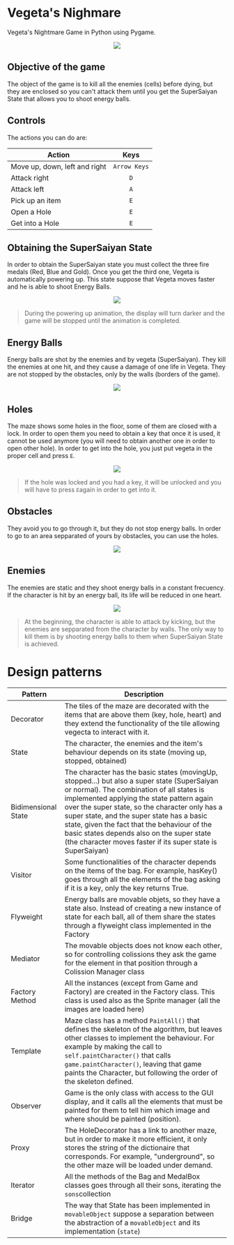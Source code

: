 # Vegeta's Nighmare
Vegeta's Nightmare Game in Python using Pygame.
<p align="center">
  <img src="https://github.com/baez97/Nightmare/blob/master/images/Screenshot.png"/>
</p>

## Objective of the game
The object of the game is to kill all the enemies (cells) before dying, but they are enclosed so you can't attack them until you get the SuperSaiyan State that allows you to shoot energy balls.

## Controls
The actions you can do are:

| Action | Keys |
| ------ | :---: |
| Move up, down, left and right | `Arrow Keys`|
| Attack right | `D` |
| Attack left  | `A` |
| Pick up an item | `E` | 
| Open a Hole | `E` |
| Get into a Hole | `E` |

## Obtaining the SuperSaiyan State
In order to obtain the SuperSaiyan state you must collect the three fire medals (Red, Blue and Gold). Once you get the third one, Vegeta is automatically powering up. This state suppose that Vegeta moves faster and he is able to shoot Energy Balls.
<p align="center">
  <img src="https://github.com/baez97/Nightmare/blob/master/images/vegetaPU/poweringUp.gif"/>
</p>

> During the powering up animation, the display will turn darker and the game will be stopped until the animation is completed.
## Energy Balls
Energy balls are shot by the enemies and by vegeta (SuperSaiyan). They kill the enemies at one hit, and they cause a damage of one life in Vegeta. They are not stopped by the obstacles, only by the walls (borders of the game).
<p align="center">
  <img src="https://github.com/baez97/Nightmare/blob/master/images/ball/ball_right.png"/>
</p>

## Holes
The maze shows some holes in the floor, some of them are closed with a lock. In order to open them you need to obtain a key that once it is used, it cannot be used anymore (you will need to obtain another one in order to open other hole).
In order to get into the hole, you just put vegeta in the proper cell and press `E`. 
<p align="center">
  <img src="https://github.com/baez97/Nightmare/blob/master/images/Hole.png"/>
</p>

> If the hole was locked and you had a key, it will be unlocked and you will have to press `E`again in order to get into it.

## Obstacles
They avoid you to go through it, but they do not stop energy balls. In order to go to an area sepparated of yours by obstacles, you can use the holes.
<p align="center">
  <img src="https://github.com/baez97/Nightmare/blob/master/images/GrassTile.png"/>
</p>

## Enemies
The enemies are static and they shoot energy balls in a constant frecuency. If the character is hit by an energy ball, its life will be reduced in one heart.

<p align="center">
  <img src="https://github.com/baez97/Nightmare/blob/master/images/Cell/r_3.png"/>
</p>

> At the beginning, the character is able to attack by kicking, but the enemies are sepparated from the character by walls. The only way to kill them is by shooting energy balls to them when SuperSaiyan State is achieved.


# Design patterns 
| Pattern | Description |
| --- | --- |
| Decorator | The tiles of the maze are decorated with the items that are above them (key, hole, heart) and they extend the functionality of the tile allowing vegecta to interact with it. |
| State | The character, the enemies and the item's behaviour depends on its state (moving up, stopped, obtained) |
| Bidimensional State | The character has the basic states (movingUp, stopped...) but also a super state (SuperSaiyan or normal). The combination of all states is implemented applying the state pattern again over the super state, so the character only has a super state, and the super state has a basic state, given the fact that the behaviour of the basic states depends also on the super state (the character moves faster if its super state is SuperSaiyan) |
| Visitor | Some functionalities of the character depends on the items of the bag. For example, hasKey() goes through all the elements of the bag asking if it is a key, only the key returns True. |
| Flyweight | Energy balls are movable objets, so they have a state also. Instead of creating a new instance of state for each ball, all of them share the states through a flyweight class implemented in the Factory |
| Mediator | The movable objects does not know each other, so for controlling colissions they ask the game for the element in that position through a Colission Manager class |
| Factory Method | All the instances (except from Game and Factory) are created in the Factory class. This class is used also as the Sprite manager (all the images are loaded here)|
| Template | Maze class has a method `PaintAll()` that defines the skeleton of the algorithm, but leaves other classes to implement the behaviour. For example by making the call to `self.paintCharacter()` that calls `game.paintCharacter()`, leaving that game paints the Character, but following the order of the skeleton defined.|
| Observer | Game is the only class with access to the GUI display, and it calls all the elements that must be painted for them to tell him which image and where should be painted (position).|
| Proxy | The HoleDecorator has a link to another maze, but in order to make it more efficient, it only stores the string of the dictionaire that corresponds. For example, "underground", so the other maze will be loaded under demand.|
| Iterator | All the methods of the Bag and MedalBox classes goes through all their sons, iterating the `sons`collection |
| Bridge | The way that State has been implemented in `movableObject` suppose a separation between the abstraction of a `movableObject` and its implementation (`state`)|
